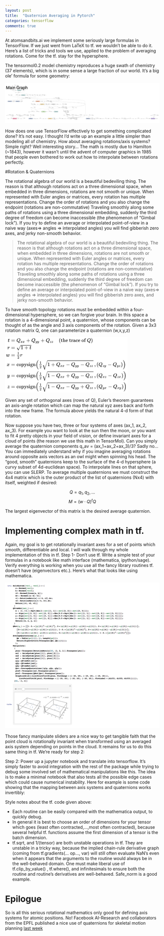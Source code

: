 ```yaml
---
layout: post
title:  "Quaternion Averaging in Pytorch"
categories: tensorflow
comments: true
---
```


At atomsandbits.ai we implement some seriously large formulas in TensorFlow. If we just went from LaTeX to tf. we wouldn’t be able to do it. Here’s a list of tricks and tools we use, applied to the problem of averaging rotations. Come for the tf. stay for the hypersphere.

The tensormol0.2 model chemistry reproduces a huge swath of chemistry (37 elements), which is in some sense a large fraction of our world. It’s a big ole’ formula for some geometry:

![tm](/assets/tensormol.png)

How does one use TensorFlow effectively to get something complicated done? It’s not easy. I thought I’d write up an example a little simpler than modeling all of chemistry. How about averaging rotations/axis systems? Simple right? Well interesting story… The math is mostly due to Hamilton (~1843), however it wasn’t until the advent of computer graphics in 1985 that people even bothered to work out how to interpolate between rotations perfectly.

#Rotation & Quaternions

The rotational algebra of our world is a beautiful bedeviling thing. The reason is that although rotations act on a three dimensional space, when embedded in three dimensions, rotations are not smooth or unique. When represented with Euler angles or matrices, every rotation has multiple representations. Change the order of rotations and you also change the endpoint (rotations are non-commutative) Traveling smoothly along some paths of rotations using a three dimensional embedding, suddenly the third degree of freedom can become inaccessible (the phenomenon of “Gimbal lock”). If you try to define an average or interpolated point-of-view in a naive way (axes=> angles => interpolated angles) you will find gibberish zero axes, and jerky non-smooth behavior.

>The rotational algebra of our world is a beautiful bedeviling thing. The reason is that although rotations act on a three dimensional space, when embedded in three dimensions, rotations are not smooth or unique. When represented with Euler angles or matrices, every rotation has multiple representations. Change the order of rotations and you also change the endpoint (rotations are non-commutative) Traveling smoothly along some paths of rotations using a three dimensional embedding, suddenly the third degree of freedom can become inaccessible (the phenomenon of “Gimbal lock”). If you try to define an average or interpolated point-of-view in a naive way (axes=> angles => interpolated angles) you will find gibberish zero axes, and jerky non-smooth behavior.

To have smooth topology rotations must be embedded within a four-dimensional hypersphere, so we can forgive your brain. In this space a rotation is a 4-dimensional point, a quaternion, whose components can be thought of as the angle and 3 axis components of the rotation. Given a 3x3 rotation matrix Q, one can parameterize a quaternion (w,x,y,z)

![qm](/assets/quat2.png)

Given any set of orthogonal axes (rows of Q), Euler’s theorem guarantees an axis-angle rotation which can map the natural xyz axes back and forth into the new frame. The formula above yields the natural 4-d form of that rotation.

Now suppose you have two, three or four systems of axes (ax_1, ax_2, ax_3). For example you want to look at the sun then the moon, or you want to fit 4 pretty objects in your field of vision, or define invariant axes for a cloud of points (the reason we use this math in TensorMol). Can you simply average the quaternion components q_av = (ax_1+ax_2+ax_3)/3? Sadly no… You can immediately understand why if you imagine averaging rotations around opposite axis vectors as an owl might when spinning his head. The “good, smooth” quaternions keep to the surface of the 4-d hypersphere (a curvy subset of 4d-euclidean space). To interpolate lines on that sphere, you can use SLERP. To average multiple quaternions we must construct the 4x4 matrix which is the outer product of the list of quaternions (Nx4) with itself, weighted if desired:

$$ Q = q_1, q_2, ... $$
$$ M = (w\cdot Q)^t Q $$

The largest eigenvector of this matrix is the desired average quaternion.

# Implementing complex math in tf.

Again, my goal is to get rotationally invariant axes for a set of points which smooth, differentiable and local. I will walk through my whole implementation of this in tf.
Step 1- Don’t use tf. Write a simple test of your formulas in a notebook like math interface (mathematica, ipython/sage). Verify everything is working when you use all the fancy library routines tf. doesn’t have (eigenvectors etc.). Here’s what that looks like using mathematica.

![qmrr](/assets/quatrot.png)

Those fancy manipulate sliders are a nice way to get tangible faith that the point cloud is rotationally invariant when transformed using an averaged axis system depending on points in the cloud. It remains for us to do this same thing in tf. We’re ready for step 2:

Step 2: Power up a jupyter notebook and translate into tensorflow. It’s simply faster to avoid integration with the rest of the package while trying to debug some involved set of mathematical manipulations like this. The idea is to make a minimal notebook that also tests all the possible edge cases which could cause numerical instability. Here for example is some code showing that the mapping between axis systems and quaternions works invertibly:

<script src="https://gist.github.com/jparkhill/3dab42ce495a44298d5bcf4f686c2dde.js"></script>

Style notes about the tf. code given above:

- Each routine can be easily compared with the mathematica output, to quickly debug.
- In general it is best to choose an order of dimensions for your tensor which goes (least often contracted,…,most often contracted), because several helpful tf. functions assume the first dimension of a tensor is the batch dimension.
- tf.sqrt, and 1/(tensor) are both unstable operations in tf. They are unstable in a tricky way, because the implied chain-rule derivative graph (coming from tf.gradients(… op…, var) will still often evaluate NaN’s even when it appears that the arguments to the routine would always be in the well-behaved domain. One must make liberal use of tf.clip_by_value() , tf.where(), and infinitesimals to ensure both the routine and routine’s derivatives are well-behaved. Safe_norm is a good example.

# Epilogue

So is all this serious rotational mathematics only good for defining axis systems for atomic positions. No! Facebook AI-Research and collaborators from the EPFL published a nice use of quaternions for skeletal motion planning [last week](https://arxiv.org/abs/1805.06485)
